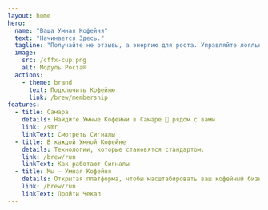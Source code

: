 ```yaml
---
layout: home
hero:
  name: "Ваша Умная Кофейня"
  text: "Начинается Здесь."
  tagline: "Получайте не отзывы, а энергию для роста. Управляйте лояльностью гостей на основе данных."
  image:
    src: /cffx-cup.png
    alt: Модуль Роста®
  actions:
    - theme: brand
      text: Подключить Кофейню
      link: /brew/membership
features:
  - title: Самара
    details: Найдите Умные Кофейни в Самаре 🚀 рядом c вами
    link: /smr
    linkText: Смотреть Сигналы
  - title: В каждой Умной Кофейне
    details: Технологии, которые становятся стандартом.
    link: /brew/run
    linkText: Как работают Сигналы
  - title: Мы – Умная Кофейня
    details: Открытая платформа, чтобы масштабировать ваш кофейный бизнес. Бесплатно и навсегда.
    link: /brew/run
    linkText: Пройти Чекап
---
```

